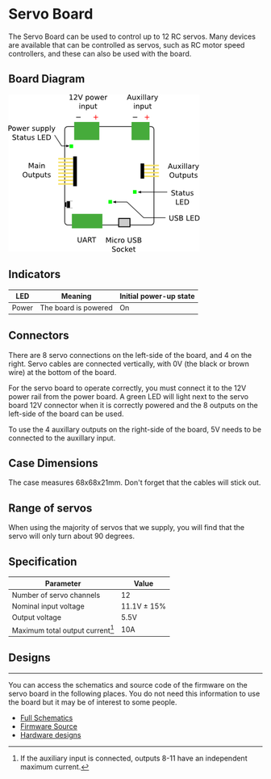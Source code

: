 # Servo Board

The Servo Board can be used to control up to 12 RC servos. Many devices
are available that can be controlled as servos, such as RC motor speed
controllers, and these can also be used with the board.

## Board Diagram

![Board Diagram](../assets/img/kit/sbv4_diagram.png)

## Indicators

| LED   | Meaning              | Initial power-up state |
|-------|----------------------|------------------------|
| Power | The board is powered | On

## Connectors

There are 8 servo connections on the left-side of the board, and 4 on
the right. Servo cables are connected vertically, with 0V (the black or
brown wire) at the bottom of the board.

For the servo board to operate correctly, you must connect it to the 12V
power rail from the power board. A green LED will light next to the
servo board 12V connector when it is correctly powered and the 8 outputs 
on the left-side of the board can be used.

To use the 4 auxillary outputs on the right-side of the board, 5V needs to be connected to the auxillary input.

## Case Dimensions

The case measures 68x68x21mm. Don't forget that the cables will stick
out.

## Range of servos

When using the majority of servos that we supply, you will find that the
servo will only turn about 90 degrees.

## Specification

| Parameter                        | Value       |
|----------------------------------|-------------|
| Number of servo channels         | 12          |
| Nominal input voltage            | 11.1V ± 15% |
| Output voltage                   | 5.5V        |
| Maximum total output current[^1] | 10A         |

## Designs
-------

You can access the schematics and source code of the firmware on the
servo board in the following places. You do not need this information to
use the board but it may be of interest to some people.

- [Full Schematics](../assets/docs/servo-schematic.pdf)
- [Firmware Source](https://github.com/srobo/servo-v4-fw/)
- [Hardware designs](https://github.com/sourcebots/servo-v4-hw)

[^1]: If the auxiliary input is connected, outputs 8-11 have an independent
   maximum current.
